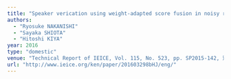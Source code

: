 ```yaml
---
title: "Speaker verication using weight-adapted score fusion in noisy reverberant environments"
authors:
  - "Ryosuke NAKANISHI"
  - "Sayaka SHIOTA"
  - "Hitoshi KIYA"
year: 2016
type: "domestic"
venue: "Technical Report of IEICE, Vol. 115, No. 523, pp. SP2015-142, 別府国際コンベンションセンター B-ConPlaza, 2016-03-29."
url: "http://www.ieice.org/ken/paper/201603298bHJ/eng/"
---
```

